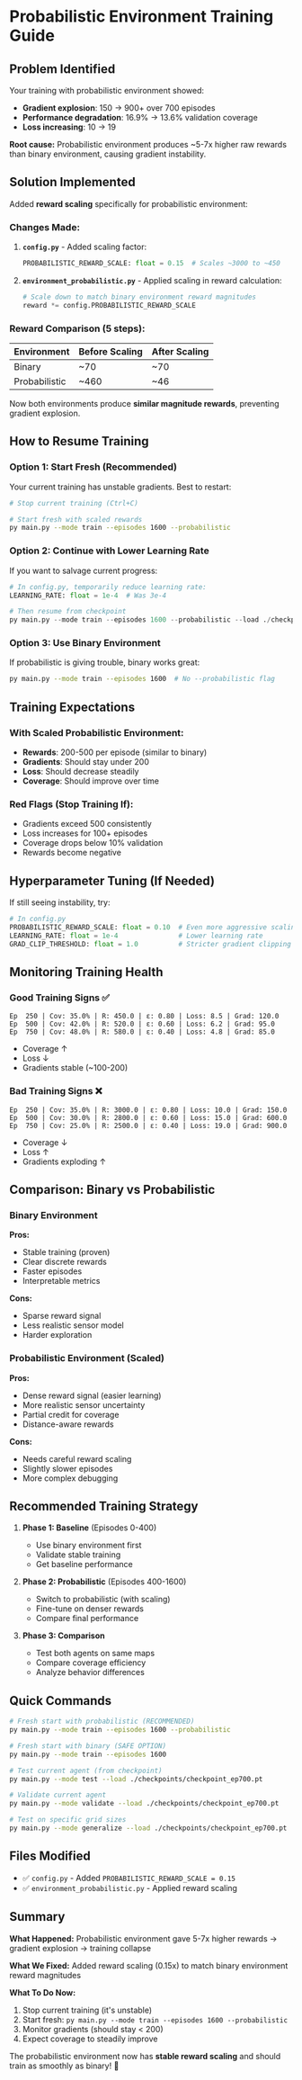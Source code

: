 # Probabilistic Environment Training Guide

## Problem Identified

Your training with probabilistic environment showed:
- **Gradient explosion**: 150 → 900+ over 700 episodes
- **Performance degradation**: 16.9% → 13.6% validation coverage
- **Loss increasing**: 10 → 19

**Root cause:** Probabilistic environment produces ~5-7x higher raw rewards than binary environment, causing gradient instability.

## Solution Implemented

Added **reward scaling** specifically for probabilistic environment:

### Changes Made:

1. **`config.py`** - Added scaling factor:
   ```python
   PROBABILISTIC_REWARD_SCALE: float = 0.15  # Scales ~3000 to ~450
   ```

2. **`environment_probabilistic.py`** - Applied scaling in reward calculation:
   ```python
   # Scale down to match binary environment reward magnitudes
   reward *= config.PROBABILISTIC_REWARD_SCALE
   ```

### Reward Comparison (5 steps):

| Environment | Before Scaling | After Scaling |
|-------------|----------------|---------------|
| Binary      | ~70            | ~70           |
| Probabilistic | ~460         | ~46           |

Now both environments produce **similar magnitude rewards**, preventing gradient explosion.

## How to Resume Training

### Option 1: Start Fresh (Recommended)
Your current training has unstable gradients. Best to restart:

```bash
# Stop current training (Ctrl+C)

# Start fresh with scaled rewards
py main.py --mode train --episodes 1600 --probabilistic
```

### Option 2: Continue with Lower Learning Rate
If you want to salvage current progress:

```python
# In config.py, temporarily reduce learning rate:
LEARNING_RATE: float = 1e-4  # Was 3e-4

# Then resume from checkpoint
py main.py --mode train --episodes 1600 --probabilistic --load ./checkpoints/checkpoint_ep700.pt
```

### Option 3: Use Binary Environment
If probabilistic is giving trouble, binary works great:

```bash
py main.py --mode train --episodes 1600  # No --probabilistic flag
```

## Training Expectations

### With Scaled Probabilistic Environment:
- **Rewards**: 200-500 per episode (similar to binary)
- **Gradients**: Should stay under 200
- **Loss**: Should decrease steadily
- **Coverage**: Should improve over time

### Red Flags (Stop Training If):
- Gradients exceed 500 consistently
- Loss increases for 100+ episodes
- Coverage drops below 10% validation
- Rewards become negative

## Hyperparameter Tuning (If Needed)

If still seeing instability, try:

```python
# In config.py
PROBABILISTIC_REWARD_SCALE: float = 0.10  # Even more aggressive scaling
LEARNING_RATE: float = 1e-4               # Lower learning rate
GRAD_CLIP_THRESHOLD: float = 1.0          # Stricter gradient clipping
```

## Monitoring Training Health

### Good Training Signs ✅
```
Ep  250 | Cov: 35.0% | R: 450.0 | ε: 0.80 | Loss: 8.5 | Grad: 120.0
Ep  500 | Cov: 42.0% | R: 520.0 | ε: 0.60 | Loss: 6.2 | Grad: 95.0
Ep  750 | Cov: 48.0% | R: 580.0 | ε: 0.40 | Loss: 4.8 | Grad: 85.0
```
- Coverage ↑
- Loss ↓
- Gradients stable (~100-200)

### Bad Training Signs ❌
```
Ep  250 | Cov: 35.0% | R: 3000.0 | ε: 0.80 | Loss: 10.0 | Grad: 150.0
Ep  500 | Cov: 30.0% | R: 2800.0 | ε: 0.60 | Loss: 15.0 | Grad: 600.0
Ep  750 | Cov: 25.0% | R: 2500.0 | ε: 0.40 | Loss: 19.0 | Grad: 900.0
```
- Coverage ↓
- Loss ↑
- Gradients exploding ↑

## Comparison: Binary vs Probabilistic

### Binary Environment
**Pros:**
- Stable training (proven)
- Clear discrete rewards
- Faster episodes
- Interpretable metrics

**Cons:**
- Sparse reward signal
- Less realistic sensor model
- Harder exploration

### Probabilistic Environment (Scaled)
**Pros:**
- Dense reward signal (easier learning)
- More realistic sensor uncertainty
- Partial credit for coverage
- Distance-aware rewards

**Cons:**
- Needs careful reward scaling
- Slightly slower episodes
- More complex debugging

## Recommended Training Strategy

1. **Phase 1: Baseline** (Episodes 0-400)
   - Use binary environment first
   - Validate stable training
   - Get baseline performance

2. **Phase 2: Probabilistic** (Episodes 400-1600)
   - Switch to probabilistic (with scaling)
   - Fine-tune on denser rewards
   - Compare final performance

3. **Phase 3: Comparison**
   - Test both agents on same maps
   - Compare coverage efficiency
   - Analyze behavior differences

## Quick Commands

```bash
# Fresh start with probabilistic (RECOMMENDED)
py main.py --mode train --episodes 1600 --probabilistic

# Fresh start with binary (SAFE OPTION)
py main.py --mode train --episodes 1600

# Test current agent (from checkpoint)
py main.py --mode test --load ./checkpoints/checkpoint_ep700.pt

# Validate current agent
py main.py --mode validate --load ./checkpoints/checkpoint_ep700.pt

# Test on specific grid sizes
py main.py --mode generalize --load ./checkpoints/checkpoint_ep700.pt
```

## Files Modified

- ✅ `config.py` - Added `PROBABILISTIC_REWARD_SCALE = 0.15`
- ✅ `environment_probabilistic.py` - Applied reward scaling

## Summary

**What Happened:** Probabilistic environment gave 5-7x higher rewards → gradient explosion → training collapse

**What We Fixed:** Added reward scaling (0.15x) to match binary environment reward magnitudes

**What To Do Now:**
1. Stop current training (it's unstable)
2. Start fresh: `py main.py --mode train --episodes 1600 --probabilistic`
3. Monitor gradients (should stay < 200)
4. Expect coverage to steadily improve

The probabilistic environment now has **stable reward scaling** and should train as smoothly as binary! 🎯
